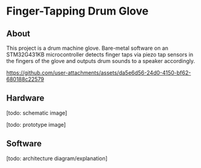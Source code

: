 # Finger-Tapping Drum Glove

## About

This project is a drum machine glove. Bare-metal software on an STM32G431KB microcontroller detects finger taps via piezo tap sensors in the fingers of the glove and outputs drum sounds to a speaker accordingly.



https://github.com/user-attachments/assets/da5e6d56-24d0-4150-bf62-680188c22579



## Hardware

[todo: schematic image]

[todo: prototype image]

## Software

[todo: architecture diagram/explanation]
